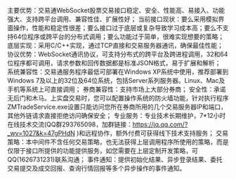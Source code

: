 主要优势：交易通WebSocket股票交易接口稳定、安全、性能高、易接入、功能强大、支持跨平台调用、兼容性佳、扩展性好；
当前接口现状：要么采用模拟界面操作，性能和稳定性很差；要么接口过于底层或复杂导致学习成本高；要么不支持64位程序或跨平台的分布式调用；要么功能过于简单，很难实现想要的策略；
底层实现：采用C/C++实现，通过TCP直接和交易服务器通讯，确保最佳性能；
协议优势：WebSocket通讯协议，可支持分布式的跨平台及跨进程调用，32和64位程序都可调用，请求参数和回传数据都是标准JSON格式，易于扩展和解析；
系统兼容性：交易通服务程序最低可部署在Windows XP系统中使用，推荐部署到Windows 7及以上的32位及64位系统，包括Server系列服务器。Linux、Mac及手机等系统上可直接调用；
券商兼容性：支持市场上大部分券商；
安全性：承诺无后门和木马。上实盘交易时，您可以配置操作系统的防火墙功能，针对执行程序ZMTradeService.exe设置只能访问您所在券商所用的几个交易服务器IP和端口，其他外链请求直接拒绝访问确保安全；
专业服务：专业技术长期维护，7*12小时在线技术交流(QQ群293765098，加群链接：https://jq.qq.com/?_wv=1027&k=47gPHdN )和远程协作，额外付费可获得线下技术支持服务；
交易策略：本中间件不含任何交易策略，也无法获得上层调用程序所使用的策略，而是仅限于接口所提供的功能提供服务，如您需要在上层定制开发策略，可QQ(1626731231)联系沟通；
事件通知：提供初始化结果、异步登录结果、委托交易提交及成交回报、查询行情回报等多个异步操作的事件通知。
